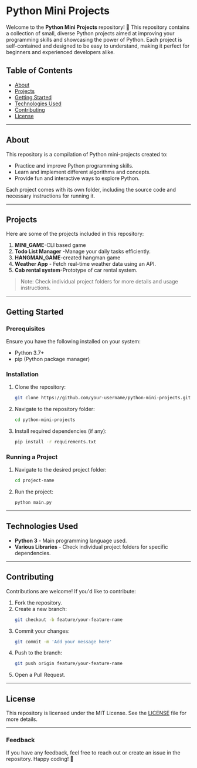 # Python Mini Projects

Welcome to the **Python Mini Projects** repository! 🎉 This repository contains a collection of small, diverse Python projects aimed at improving your programming skills and showcasing the power of Python. Each project is self-contained and designed to be easy to understand, making it perfect for beginners and experienced developers alike.

## Table of Contents

- [About](#about)
- [Projects](#projects)
- [Getting Started](#getting-started)
- [Technologies Used](#technologies-used)
- [Contributing](#contributing)
- [License](#license)

---

## About

This repository is a compilation of Python mini-projects created to:

- Practice and improve Python programming skills.
- Learn and implement different algorithms and concepts.
- Provide fun and interactive ways to explore Python.

Each project comes with its own folder, including the source code and necessary instructions for running it.

---

## Projects

Here are some of the projects included in this repository:

1. **MINI_GAME**-CLI based game
2. **Todo List Manager** -Manage your daily tasks efficiently.
3. **HANGMAN_GAME**-created hangman game
4. **Weather App** - Fetch real-time weather data using an API.
5. **Cab rental system**-Prototype of car rental system.

> Note: Check individual project folders for more details and usage instructions.

---

## Getting Started

### Prerequisites

Ensure you have the following installed on your system:

- Python 3.7+
- pip (Python package manager)

### Installation

1. Clone the repository:
   ```bash
   git clone https://github.com/your-username/python-mini-projects.git
   ```
2. Navigate to the repository folder:
   ```bash
   cd python-mini-projects
   ```
3. Install required dependencies (if any):
   ```bash
   pip install -r requirements.txt
   ```

### Running a Project

1. Navigate to the desired project folder:
   ```bash
   cd project-name
   ```
2. Run the project:
   ```bash
   python main.py
   ```

---

## Technologies Used

- **Python 3** - Main programming language used.
- **Various Libraries** - Check individual project folders for specific dependencies.

---

## Contributing

Contributions are welcome! If you'd like to contribute:

1. Fork the repository.
2. Create a new branch:
   ```bash
   git checkout -b feature/your-feature-name
   ```
3. Commit your changes:
   ```bash
   git commit -m 'Add your message here'
   ```
4. Push to the branch:
   ```bash
   git push origin feature/your-feature-name
   ```
5. Open a Pull Request.

---

## License

This repository is licensed under the MIT License. See the [LICENSE](LICENSE) file for more details.

---

### Feedback

If you have any feedback, feel free to reach out or create an issue in the repository. Happy coding! 🚀
